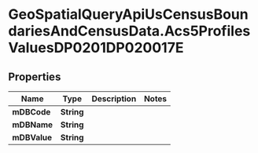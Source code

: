 # GeoSpatialQueryApiUsCensusBoundariesAndCensusData.Acs5ProfilesValuesDP0201DP020017E

## Properties

Name | Type | Description | Notes
------------ | ------------- | ------------- | -------------
**mDBCode** | **String** |  | 
**mDBName** | **String** |  | 
**mDBValue** | **String** |  | 


